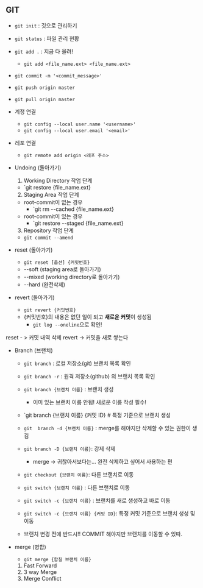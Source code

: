 ## GIT

* `git init` : 깃으로 관리하기
* `git status` : 파일 관리 현황
* `git add .` : 지금 다 올려!

  * `git add <file_name.ext> <file_name.ext>`
* `git commit -m '<commit_message>'`
* `git push origin master`
* `git pull origin master`
* 계정 연결

  * `git config --local user.name '<username>'`
  * `git config --local user.email '<email>'`
* 레포 연결

  * `git remote add origin <레포 주소>`
* Undoing (돌아가기)
  1. Working Directory 작업 단계 
    * `git restore {file_name.ext}
  
  2. Staging Area 작업 단계 
    * root-commit이 없는 경우
      * `git rm --cached {file_name.ext}
    * root-commit이 있는 경우
      * `git restore --staged {file_name.ext}

  3. Repository 작업 단계 
    * `git commit --amend` 

* reset (돌아가기)
  * `git reset [옵션] {커밋번호}`
  * --soft (staging area로 돌아가기)
  * --mixed (working directory로 돌아가기)
  * --hard (완전삭제)

* revert (돌아가기)
  * `git revert {커밋번호}`
  * {커밋번호}의 내용은 없던 일이 되고 **새로운 커밋**이 생성됨
    * `git log --oneline`으로 확인!

reset - > 커밋 내역 삭제
revert -> 커밋을 새로 쌓는다

* Branch (브랜치)

  * `git branch` : 로컬 저장소(git) 브랜치 목록 확인
  * `git branch -r` : 원격 저장소(github) 의 브랜치 목록 확인

  * `git branch {브랜치 이름}` : 브랜치 생성
    * 이미 있는 브랜치 이름 안됨! 새로운 이름 작성 필수!
  * `git branch {브랜치 이름} {커밋 ID} # 특정 기준으로 브랜치 생성

  * `git  branch -d {브랜치 이름}` : merge를 해야지만 삭제할 수 있는 권한이 생김
  * `git branch -D {브랜치 이름}`: 강제 삭제 
    * merge -> 귀찮아서보다는... 완전 삭제하고 싶어서 사용하는 편

  * `git checkout {브랜치 이름}`: 다른 브랜치로 이동
  * `git switch {브랜치 이름}` : 다른 브랜치로 이동

  * `git switch -c {브랜치 이름}` : 브랜치를 새로 생성하고 바로 이동
  * `git switch -c {브랜치 이름} {커밋 ID}`: 특정 커밋 기준으로 브랜치 생성 및 이동
  
  * 브랜치 변경 전에 반드시!! COMMIT 해야지만 브랜치를 이동할 수 있따. 

* merge (병합)
  * `git merge {합칠 브랜치 이름}`
  1. Fast Forward
  2. 3 way Merge
  3. Merge Conflict




